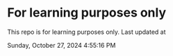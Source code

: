 # For learning purposes only
This repo is for learning purposes only.
Last updated at

Sunday, October 27, 2024 4:55:16 PM


